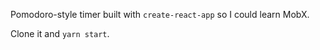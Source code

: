 Pomodoro-style timer built with `create-react-app` so I could learn MobX. 

Clone it and `yarn start`. 
